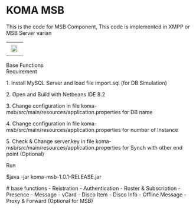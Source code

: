 <div class="pagehead">
  <h1>KOMA MSB</h1>
  <p>This is the code for MSB Component, This code is implemented in XMPP or MSB Server varian</p>
</div>
<table>
<tr>
<td>
<img style="padding:5px;background-color: #fff;border-radius: 5px;" src="https://user-images.githubusercontent.com/15040338/87261252-d5169700-c4df-11ea-8b65-a8a40024242b.JPG" width="75%">
</td>
</tr>
</table>
<div class="Subhead">
  <div class="Subhead-heading">Base Functions</div>
</div>
<div class="Subhead">
  <div class="Subhead-heading">Requirement</div>
  <p>1. Install MySQL Server and load file import.sql (for DB Simulation)</p>
  <p>2. Open and Build with Netbeans IDE 8.2</p>
  <p>3. Change configuration in file koma-msb/src/main/resources/application.properties for DB name</p>
  <p>4. Change configuration in file koma-msb/src/main/resources/application.properties for number of Instance</p>
  <p>5. Check & Change server.key in file koma-msb/src/main/resources/application.properties for Synch with other end point (Optional)</p>
</div>
<div class="Subhead">
  <div class="Subhead-heading">Run</div>
  <p>$java -jar koma-msb-1.0.1-RELEASE.jar<p>
</div>
# base functions
- Reistration
- Authentication
- Roster & Subscription
- Presence
- Message
- vCard
- Disco Item
- Disco Info
- Offline Message
- Proxy & Forward (Optional for MSB)
<br>
